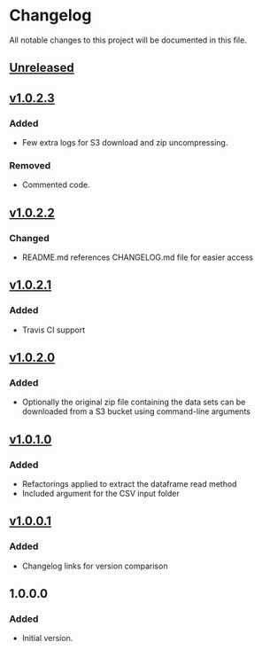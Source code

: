 # Changelog
All notable changes to this project will be documented in this file.

## [Unreleased]

## [v1.0.2.3]
### Added
- Few extra logs for S3 download and zip uncompressing.

### Removed
- Commented code.

## [v1.0.2.2]
### Changed
- README.md references CHANGELOG.md file for easier access

## [v1.0.2.1]
### Added
- Travis CI support

## [v1.0.2.0]
### Added
- Optionally the original zip file containing the data sets can be downloaded from a S3 bucket 
using command-line arguments

## [v1.0.1.0]
### Added
- Refactorings applied to extract the dataframe read method
- Included argument for the CSV input folder

## [v1.0.0.1]
### Added
- Changelog links for version comparison

## 1.0.0.0
### Added
- Initial version.

[Unreleased]: https://github.com/andersonkmi/kaggle-tmdb-movie-dataset-spark/compare/v1.0.2.3...HEAD
[v1.0.2.3]: https://github.com/andersonkmi/kaggle-tmdb-movie-dataset-spark/compare/v1.0.2.2...v1.0.2.3
[v1.0.2.2]: https://github.com/andersonkmi/kaggle-tmdb-movie-dataset-spark/compare/v1.0.2.1...v1.0.2.2
[v1.0.2.1]: https://github.com/andersonkmi/kaggle-tmdb-movie-dataset-spark/compare/v1.0.2.0...v1.0.2.1
[v1.0.2.0]: https://github.com/andersonkmi/kaggle-tmdb-movie-dataset-spark/compare/v1.0.1.0...v1.0.2.0
[v1.0.1.0]: https://github.com/andersonkmi/kaggle-tmdb-movie-dataset-spark/compare/v1.0.0.1...v1.0.1.0
[v1.0.0.1]: https://github.com/andersonkmi/kaggle-tmdb-movie-dataset-spark/compare/v1.0.0.0...v1.0.0.1